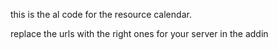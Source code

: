 this is the al code for the resource calendar.

replace the urls with the right ones for your server in the addin
